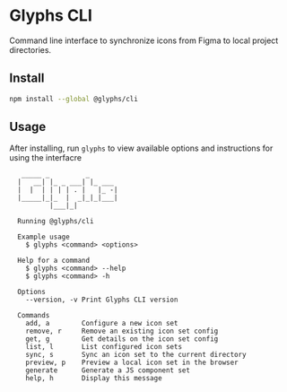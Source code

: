# Glyphs CLI

Command line interface to synchronize icons from Figma to local project directories.

## Install

```bash
npm install --global @glyphs/cli
```

## Usage

After installing, run `glyphs` to view available options and instructions for using the interfacre

```
   _____ _         _
  |   __| |_ _ ___| |_ ___
  |  |  | | | | . |   |_ -|
  |_____|_|_  |  _|_|_|___|
          |___|_|

  Running @glyphs/cli

  Example usage
    $ glyphs <command> <options>

  Help for a command
    $ glyphs <command> --help
    $ glyphs <command> -h

  Options
    --version, -v Print Glyphs CLI version

  Commands
    add, a        Configure a new icon set
    remove, r     Remove an existing icon set config
    get, g        Get details on the icon set config
    list, l       List configured icon sets
    sync, s       Sync an icon set to the current directory
    preview, p    Preview a local icon set in the browser
    generate      Generate a JS component set
    help, h       Display this message

```
